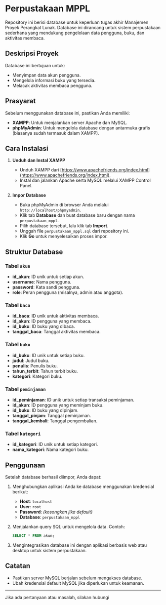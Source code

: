 # Perpustakaan MPPL

Repository ini berisi database untuk keperluan tugas akhir Manajemen Proyek Perangkat Lunak. Database ini dirancang untuk sistem perpustakaan sederhana yang mendukung pengelolaan data pengguna, buku, dan aktivitas membaca.

## Deskripsi Proyek

Database ini bertujuan untuk:
- Menyimpan data akun pengguna.
- Mengelola informasi buku yang tersedia.
- Melacak aktivitas membaca pengguna.

## Prasyarat

Sebelum menggunakan database ini, pastikan Anda memiliki:
- **XAMPP**: Untuk menjalankan server Apache dan MySQL.
- **phpMyAdmin**: Untuk mengelola database dengan antarmuka grafis (biasanya sudah termasuk dalam XAMPP).

## Cara Instalasi

1. **Unduh dan Instal XAMPP**
   - Unduh XAMPP dari [https://www.apachefriends.org/index.html](https://www.apachefriends.org/index.html).
   - Instal dan jalankan Apache serta MySQL melalui XAMPP Control Panel.

2. **Impor Database**
   - Buka phpMyAdmin di browser Anda melalui `http://localhost/phpmyadmin`.
   - Klik tab **Database** dan buat database baru dengan nama `perpustakaan_mppl`.
   - Pilih database tersebut, lalu klik tab **Import**.
   - Unggah file `perpustakaan_mppl.sql` dari repository ini.
   - Klik **Go** untuk menyelesaikan proses impor.

## Struktur Database

### Tabel `akun`
- **id_akun**: ID unik untuk setiap akun.
- **username**: Nama pengguna.
- **password**: Kata sandi pengguna.
- **role**: Peran pengguna (misalnya, admin atau anggota).

### Tabel `baca`
- **id_baca**: ID unik untuk aktivitas membaca.
- **id_akun**: ID pengguna yang membaca.
- **id_buku**: ID buku yang dibaca.
- **tanggal_baca**: Tanggal aktivitas membaca.

### Tabel `buku`
- **id_buku**: ID unik untuk setiap buku.
- **judul**: Judul buku.
- **penulis**: Penulis buku.
- **tahun_terbit**: Tahun terbit buku.
- **kategori**: Kategori buku.

### Tabel `peminjaman`
- **id_peminjaman**: ID unik untuk setiap transaksi peminjaman.
- **id_akun**: ID pengguna yang meminjam buku.
- **id_buku**: ID buku yang dipinjam.
- **tanggal_pinjam**: Tanggal peminjaman.
- **tanggal_kembali**: Tanggal pengembalian.

### Tabel `kategori`
- **id_kategori**: ID unik untuk setiap kategori.
- **nama_kategori**: Nama kategori buku.

## Penggunaan

Setelah database berhasil diimpor, Anda dapat:
1. Menghubungkan aplikasi Anda ke database menggunakan kredensial berikut:
   - **Host**: `localhost`
   - **User**: `root`
   - **Password**: *(kosongkan jika default)*
   - **Database**: `perpustakaan_mppl`

2. Menjalankan query SQL untuk mengelola data.
   Contoh:
   ```sql
   SELECT * FROM akun;
   ```

3. Mengintegrasikan database ini dengan aplikasi berbasis web atau desktop untuk sistem perpustakaan.

## Catatan

- Pastikan server MySQL berjalan sebelum mengakses database.
- Ubah kredensial default MySQL jika diperlukan untuk keamanan.

---

Jika ada pertanyaan atau masalah, silakan hubungi
